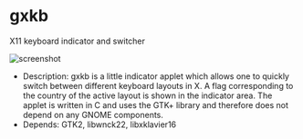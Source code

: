 gxkb
=====

X11 keyboard indicator and switcher

![screenshot](http://zen-tools.github.io/gxkb/images/screenshot.png "gxkb")

* Description: gxkb is a little indicator applet which allows one to quickly switch between different keyboard layouts in X. A flag corresponding to the country of the active layout is shown in the indicator area. The applet is written in C and uses the GTK+ library and therefore does not depend on any GNOME components.
* Depends: GTK2, libwnck22, libxklavier16
